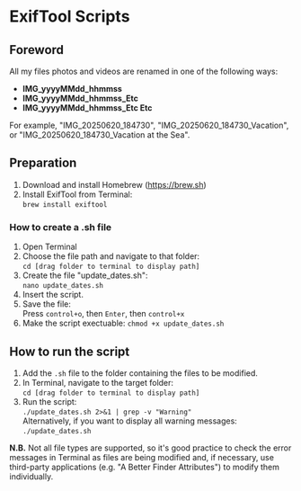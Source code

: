 # ExifTool Scripts
## Foreword
All my files photos and videos are renamed in one of the following ways:
- **IMG_yyyyMMdd_hhmmss**
- **IMG_yyyyMMdd_hhmmss_Etc**
- **IMG_yyyyMMdd_hhmmss_Etc Etc**

For example, "IMG_20250620_184730", "IMG_20250620_184730_Vacation", or "IMG_20250620_184730_Vacation at the Sea".

## Preparation
1. Download and install Homebrew (https://brew.sh)
2. Install ExifTool from Terminal:  
  `brew install exiftool`

### How to create a .sh file
1. Open Terminal
2. Choose the file path and navigate to that folder:  
    `cd [drag folder to terminal to display path]`
3. Create the file "update_dates.sh":  
    `nano update_dates.sh`
4. Insert the script.
5. Save the file:  
    Press `control+o`, then `Enter`, then `control+x`
7. Make the script exectuable:
    `chmod +x update_dates.sh`

## How to run the script
1. Add the `.sh` file to the folder containing the files to be modified.
2. In Terminal, navigate to the target folder:  
    `cd [drag folder to terminal to display path]`  
4. Run the script:  
    `./update_dates.sh 2>&1 | grep -v "Warning"`  
Alternatively, if you want to display all warning messages:  
    `./update_dates.sh`
   
**N.B.** Not all file types are supported, so it's good practice to check the error messages in Terminal as files are being modified and, if necessary, use third-party applications (e.g. "A Better Finder Attributes") to modify them individually.

## 
